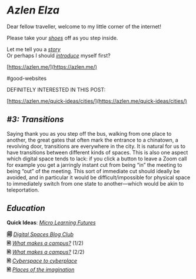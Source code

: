 # _Azlen Elza_

Dear fellow traveller, welcome to my little corner of the internet!

Please take your [_shoes_](https://azlen.me/doorstep) off as you step inside.

Let me tell you a [_story_](https://azlen.me/stories)  
Or perhaps I should [_introduce_](https://azlen.me/intro) myself first?

[https://azlen.me/](https://azlen.me/)

#good-websites

DEFINITELY INTERESTED IN THIS POST:

[https://azlen.me/quick-ideas/cities/](https://azlen.me/quick-ideas/cities/)

## _#3: Transitions_

Saying thank you as you step off the bus, walking from one place to another, the great gates that often mark the entrance to a chinatown, a revolving door, transitions are everywhere in the city. It is natural for us to have transitions between different kinds of spaces. This is also one aspect which digital space tends to lack: if you click a button to leave a Zoom call for example you get a jarringly instant cut from being “in” the meeting to being “out” of the meeting. This sort of immediate cut should ideally be avoided, and in particular it would be difficult/impossible for physical space to immediately switch from one state to another—which would be akin to teleportation.



## _Education_

**Quick Ideas**: [_Micro Learning Futures_](https://azlen.me/quick-ideas/learning)

**🗐** [_Digital Spaces Blog Club_](https://azlen.me/writing/digital-spaces-blog-club)  
**🖹** [_What makes a campus?_](https://azlen.me/writing/what-makes-a-campus/1/) (1/2)  
**🖹** [_What makes a campus?_](https://azlen.me/writing/what-makes-a-campus/2/) (2/2)  
**🖹** [_Cyberspace to cyberplace_](https://azlen.me/writing/cyberspace-to-cyberplace)  
**🖹** [_Places of the imagination_](https://azlen.me/writing/places-of-the-imagination)



